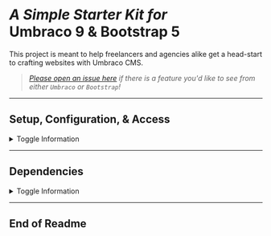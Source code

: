 # *A Simple Starter Kit for*<br>**Umbraco 9 & Bootstrap 5**

This project is meant to help freelancers and agencies alike get a head-start to crafting websites with Umbraco CMS.

> *[Please open an issue here](https://github.com/markadrake/umbracostrap/issues) if there is a feature you'd like to see from either `Umbraco` or `Bootstrap`!*

---

## Setup, Configuration, & Access

<details>
<summary>Toggle Information</summary>

**Database:**\
Local SQL DB (Windows-only)

**Umbraco Backoffice Login:**\
Username: `demo@umbraco.com`\
Password: `demo@umbraco.com`
</details>

---

## Dependencies

<details>
<summary>Toggle Information</summary>

| Dependency | Version | Project | Purpose |
|---|---|---|---|
|Umbraco|9.1.2|*.Web|Traditional CMS (Content Management System) that supplies both the management & delivery applications.
|Bootstrap|5.1.3|*.UI|Frontend toolkit providing a base design system for the web (responsive grid system, elements, & components).
|Bootstrap Icons|1.7.0|*.UI|Icon library by the same team behind Bootstrap.
|Popper|2.9.3|*.UI|Tooltip and popover positioning utility. Depedency for some Bootstrap components.
</details>

----

## End of Readme
